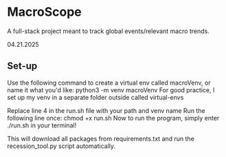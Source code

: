 # MacroScope
A full-stack project meant to track global events/relevant macro trends.

04.21.2025
## Set-up
Use the following command to create a virtual env called macroVenv, or name it what you'd like: python3 -m venv macroVenv
For good practice, I set up my venv in a separate folder outside called virtual-envs

Replace line 4 in the run.sh file with your path and venv name
Run the following line once: chmod +x run.sh
Now to run the program, simply enter ./run.sh in your terminal!

This will download all packages from requirements.txt and run the recession_tool.py script automatically. 

